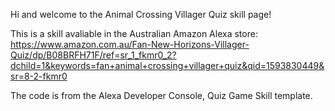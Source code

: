 Hi and welcome to the Animal Crossing Villager Quiz skill page! 

This is a skill avaliable in the Australian Amazon Alexa store: https://www.amazon.com.au/Fan-New-Horizons-Villager-Quiz/dp/B08BRFH71F/ref=sr_1_fkmr0_2?dchild=1&keywords=fan+animal+crossing+villager+quiz&qid=1593830449&sr=8-2-fkmr0

The code is from the Alexa Developer Console, Quiz Game Skill template. 
